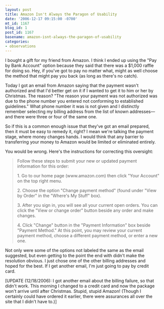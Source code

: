 ```yaml
---
layout: post
title: Amazon Isn't Always the Paragon of Usability
date: '2006-12-17 09:15:00 -0700'
mt_id: 1167
blog_id: 1
post_id: 1167
basename: amazon-isnt-always-the-paragon-of-usability
categories:
- observations
---
```

<p>
I bought a gift for my friend from Amazon. I think I ended up using the "Pay by Bank Account" option because they said that there was a $1,000 raffle for doing so. Hey, if you've got to pay no matter what, might as well choose the method that might pay you back (as long as there's no catch).
</p>
<p>
Today I got an email from Amazon saying that the payment wasn't authorized and that I'd better get on it if I wanted to get it to him or her by Christmas. The reason? "The reason your payment was not authorized was due to the phone number you
entered not conforming to established guidelines." What phone number it was is not given and I distinctly remember selecting my billing address from the list of known addresses&#x2014;and there were three or four of the same one.
</p>
<p>
So if this is a common enough issue that they've got an email prepared, then it must be easy to remedy it, right? I mean we're talking the payment stage, where money changes hands. I would think that any barrier to transferring your money to Amazon would be limited or eliminated entirely.
</p>
<p>
You would be wrong. Here's the instructions for correcting this oversight:
<blockquote>
<p>
Follow these steps to submit your new or updated payment information for
this order:
</p>
<p>
1. Go to our home page (www.amazon.com) then click "Your Account" on the
top right menu.
</p>
<p>
2. Choose the option "Change payment method" (found under "View by Order"
in the "Where's My Stuff" box).
</p>
<p>
3. After you sign in, you will see all your current open orders. You can
click the "View or change order" button beside any order and make changes.
</p>
<p>
4. Click "Change" button in the "Payment Information" box beside "Payment
Method." At this point, you may review your current payment method, choose
a different payment method, or enter a new one.
</p>
</blockquote>
</p>
<p>
Not only were some of the options not labeled the same as the email suggested, but even getting to the point the end with didn't make the resolution obvious. I just chose one of the other billing addresses and hoped for the best. If I get another email, I'm just going to pay by credit card.
</p>
<p>
[UPDATE (12/18/2006): I got another email about the billing failure, so that didn't work. This morning I changed to a credit card and now the package won't arrive until after Christmas. Stupid, stupid Amazon! (Though I certainly could have ordered it earlier, there were assurances all over the site that I didn't have to.)]
</p>
